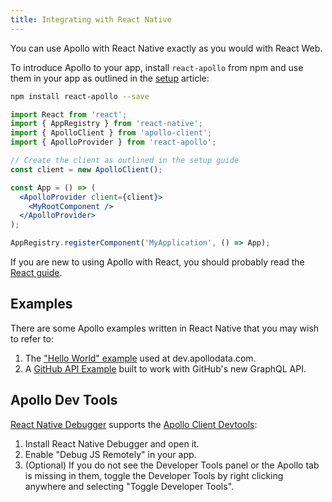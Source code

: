 ```yaml
---
title: Integrating with React Native
---
```


You can use Apollo with React Native exactly as you would with React Web.

To introduce Apollo to your app, install `react-apollo` from npm and use them in your app as outlined in the [setup](/essentials/get-started/) article:

```bash
npm install react-apollo --save
```

```jsx
import React from 'react';
import { AppRegistry } from 'react-native';
import { ApolloClient } from 'apollo-client';
import { ApolloProvider } from 'react-apollo';

// Create the client as outlined in the setup guide
const client = new ApolloClient();

const App = () => (
  <ApolloProvider client={client}>
    <MyRootComponent />
  </ApolloProvider>
);

AppRegistry.registerComponent('MyApplication', () => App);
```

If you are new to using Apollo with React, you should probably read the [React guide](/).

## Examples

There are some Apollo examples written in React Native that you may wish to refer to:

1. The ["Hello World" example](https://github.com/apollographql/frontpage-react-native-app) used at dev.apollodata.com.
2. A [GitHub API Example](https://github.com/apollographql/GitHub-GraphQL-API-Example) built to work with GitHub's new GraphQL API.

## Apollo Dev Tools

[React Native Debugger](https://github.com/jhen0409/react-native-debugger) supports the [Apollo Client Devtools](https://github.com/apollographql/apollo-client-devtools):

1. Install React Native Debugger and open it.
2. Enable "Debug JS Remotely" in your app.
3. (Optional) If you do not see the Developer Tools panel or the Apollo tab is missing in them, toggle the Developer Tools by right clicking anywhere and selecting "Toggle Developer Tools".
